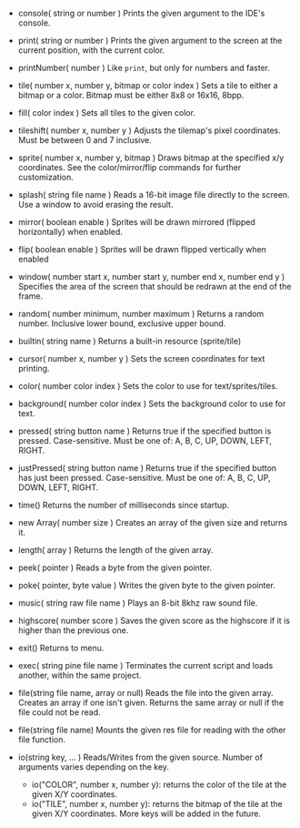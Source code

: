 * console( string or number )
  Prints the given argument to the IDE's console.

* print( string or number )
  Prints the given argument to the screen at the current position, with the current color.

* printNumber( number )
  Like `print`, but only for numbers and faster.

* tile( number x, number y, bitmap or color index )
  Sets a tile to either a bitmap or a color. Bitmap must be either 8x8 or 16x16, 8bpp.

* fill( color index )
  Sets all tiles to the given color.

* tileshift( number x, number y )
  Adjusts the tilemap's pixel coordinates. Must be between 0 and 7 inclusive.

* sprite( number x, number y, bitmap )
  Draws bitmap at the specified x/y coordinates. See the color/mirror/flip commands for further customization.

* splash( string file name )
  Reads a 16-bit image file directly to the screen. Use a window to avoid erasing the result.

* mirror( boolean enable )
  Sprites will be drawn mirrored (flipped horizontally) when enabled.

* flip( boolean enable )
  Sprites will be drawn flipped vertically when enabled

* window( number start x, number start y, number end x, number end y )
  Specifies the area of the screen that should be redrawn at the end of the frame.

* random( number minimum, number maximum )
  Returns a random number. Inclusive lower bound, exclusive upper bound.

* builtin( string name )
  Returns a built-in resource (sprite/tile)

* cursor( number x, number y )
  Sets the screen coordinates for text printing.

* color( number color index )
  Sets the color to use for text/sprites/tiles.

* background( number color index )
  Sets the background color to use for text.

* pressed( string button name )
  Returns true if the specified button is pressed. Case-sensitive.
  Must be one of: A, B, C, UP, DOWN, LEFT, RIGHT.

* justPressed( string button name )
  Returns true if the specified button has just been pressed. Case-sensitive.
  Must be one of: A, B, C, UP, DOWN, LEFT, RIGHT.

* time()
  Returns the number of milliseconds since startup.

* new Array( number size )
  Creates an array of the given size and returns it.

* length( array )
  Returns the length of the given array.
  
* peek( pointer )
  Reads a byte from the given pointer.
  
* poke( pointer, byte value )
  Writes the given byte to the given pointer.

* music( string raw file name )
  Plays an 8-bit 8khz raw sound file.

* highscore( number score )
  Saves the given score as the highscore if it is higher than the previous one.

* exit()
  Returns to menu.

* exec( string pine file name )
  Terminates the current script and loads another, within the same project.

* file(string file name, array or null)
  Reads the file into the given array. Creates an array if one isn't given. 
  Returns the same array or null if the file could not be read.
  
* file(string file name)
  Mounts the given res file for reading with the other file function.

* io(string key, ... )
  Reads/Writes from the given source. Number of arguments varies depending on the key.
  - io("COLOR", number x, number y): returns the color of the tile at the given X/Y coordinates.
  - io("TILE", number x, number y): returns the bitmap of the tile at the given X/Y coordinates.
  More keys will be added in the future.
